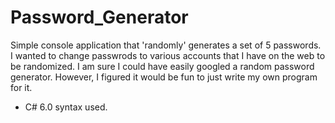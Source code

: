 # Password_Generator
Simple console application that 'randomly' generates a set of 5 passwords. I wanted to change passwrods to various accounts that I have on the web to be randomized. I am sure I could have easily googled a random password generator. However, I figured it would be fun to just write my own program for it.
* C# 6.0 syntax used.
